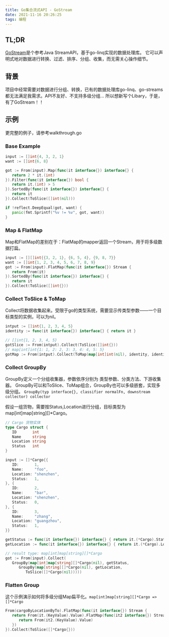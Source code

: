 ```yaml
---
title: Go集合流式API - GoStream
date: 2021-11-16 20:26:25
tags: 编程
---
```


## TL;DR
[GoStream](https://github.com/a3d21/gostream)是个参考Java StreamAPI，基于go-linq实现的数据处理库。
它可以声明式地对数据进行转换、过滤、排序、分组、收集，而无需关心操作细节。

## 背景

项目中经常需要对数据进行分组、转换，已有的数据处理库go-linq、go-streams都无法满足我需求。API不友好、不支持多级分组... 所以想新写个Libary，于是，有了GoStream！！

## 示例
更完整的例子，请参考walkthrough.go

### Base Example
```go
input := []int{4, 3, 2, 1}
want := []int{6, 8}

got := From(input).Map(func(it interface{}) interface{} {
   return 2 * it.(int)
}).Filter(func(it interface{}) bool {
   return it.(int) > 5
}).SortedBy(func(it interface{}) interface{} {
   return it
}).Collect(ToSlice([]int(nil)))

if !reflect.DeepEqual(got, want) {
   panic(fmt.Sprintf("%v != %v", got, want))
}
```

### Map & FlatMap
Map和FlatMap的差别在于：FlatMap的mapper返回一个Stream，用于将多级数据打扁。
```go
input := [][]int{{3, 2, 1}, {6, 5, 4}, {9, 8, 7}}
want := []int{1, 2, 3, 4, 5, 6, 7, 8, 9}
got := From(input).FlatMap(func(it interface{}) Stream {
   return From(it)
}).SortedBy(func(it interface{}) interface{} {
   return it
}).Collect(ToSlice([]int{}))
```

### Collect ToSlice & ToMap
Collect将数据收集起来。受限于go的类型系统，需要显示传类型参数——一个目标类型的实例，可以为nil。
```go
intput := []int{1, 2, 3, 4, 5}
identity := func(it interface{}) interface{} { return it }

// []int{1, 2, 3, 4, 5}
gotSlice := From(intput).Collect(ToSlice([]int{}))
// map[int]int{1: 1, 2: 2, 3: 3, 4: 4, 5: 5}
gotMap := From(intput).Collect(ToMap(map[int]int(nil), identity, identity))
```


### Collect GroupBy
GroupBy定义一个分组收集器，参数依序分别为 类型参数、分类方法、下游收集器。
GroupBy可以和ToSlice、ToMap组合，GroupBy也可以多级嵌套，实现多级分组。
`GroupBy(typ interface{}, classifier normalFn, downstream collector) collector`


假设一组货物，需要按Status,Location进行分组，目标类型为 map[int]map[string][]*Cargo。
```go
// Cargo 货物实体
type Cargo struct {
   ID       int
   Name     string
   Location string
   Status   int
}

input := []*Cargo{{
   ID:       1,
   Name:     "foo",
   Location: "shenzhen",
   Status:   1,
}, {
   ID:       2,
   Name:     "bar",
   Location: "shenzhen",
   Status:   0,
}, {
   ID:       3,
   Name:     "zhang",
   Location: "guangzhou",
   Status:   1,
}}

getStatus := func(it interface{}) interface{} { return it.(*Cargo).Status }
getLocation := func(it interface{}) interface{} { return it.(*Cargo).Location }

// result type: map[int]map[string][]*Cargo
got := From(input).Collect(
   GroupBy(map[int]map[string][]*Cargo(nil), getStatus,
      GroupBy(map[string][]*Cargo(nil), getLocation,
         ToSlice([]*Cargo(nil)))))
```

### Flatten Group
这个示例演示如何将多级分组Map扁平化。`map[int]map[string][]*Cargo => []*Cargo`
```go
From(cargoByLocationByTo).FlatMap(func(it interface{}) Stream {
   return From(it.(KeyValue).Value).FlatMap(func(it2 interface{}) Stream {
      return From(it2.(KeyValue).Value)
   })
}).Collect(ToSlice([]*Cargo{}))
```
